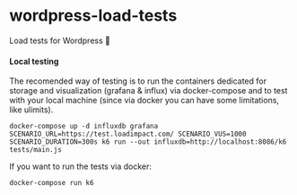 # wordpress-load-tests

Load tests for Wordpress 🧪

#### Local testing
The recomended way of testing is to run the containers dedicated for storage and visualization (grafana & influx) via
docker-compose and to test with your local machine (since via docker you can have some limitations, like ulimits).

```
docker-compose up -d influxdb grafana
SCENARIO_URL=https://test.loadimpact.com/ SCENARIO_VUS=1000 SCENARIO_DURATION=300s k6 run --out influxdb=http://localhost:8086/k6 tests/main.js
```

If you want to run the tests via docker:
```
docker-compose run k6
```
